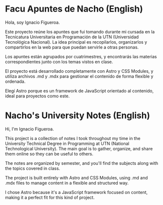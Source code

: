 # Facu Apuntes de Nacho (English)

Hola, soy Ignacio Figueroa.

Este proyecto reúne los apuntes que fui tomando durante mi cursada en la Tecnicatura Universitaria en Programación de la UTN (Universidad Tecnológica Nacional). La idea principal es recopilarlos, organizarlos y compartirlos en la web para que puedan servirle a otras personas.

Los apuntes están agrupados por cuatrimestres, y encontrarás las materias correspondientes junto con los temas vistos en clase.

El proyecto está desarrollado completamente con Astro y CSS Modules, y utiliza archivos .md y .mdx para gestionar el contenido de forma flexible y ordenada.

Elegí Astro porque es un framework de JavaScript orientado al contenido, ideal para proyectos como este.

# Nacho's University Notes (English)

Hi, I'm Ignacio Figueroa.

This project is a collection of notes I took throughout my time in the University Technical Degree in Programming at UTN (National Technological University). The main goal is to gather, organize, and share them online so they can be useful to others.

The notes are organized by semester, and you'll find the subjects along with the topics covered in class.

The project is built entirely with Astro and CSS Modules, using .md and .mdx files to manage content in a flexible and structured way.

I chose Astro because it's a JavaScript framework focused on content, making it a perfect fit for this kind of project.
